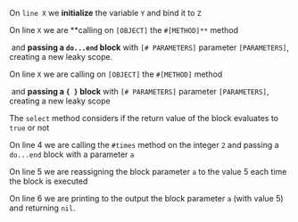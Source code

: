 On `line X` we **initialize** the variable `Y` and bind it to `Z`

On line `X` we are **calling on `[OBJECT]` the `#[METHOD]**` method 

​	and **passing a `do...end` block** with `[# PARAMETERS]` parameter  `[PARAMETERS]`, creating a new leaky scope.

On line `X` we are calling on `[OBJECT]` the `#[METHOD]` method 

​	and **passing a `{ }` block** with `[# PARAMETERS]` parameter  `[PARAMETERS]`, creating a new leaky scope

The `select` method considers if the return value of the block evaluates to `true` or not

On line 4 we are calling the `#times` method on the integer `2` and passing a `do...end` block with a parameter `a`

On line 5 we are reassigning the block parameter `a` to the value 5 each time the block is executed

On line 6 we are printing to the output the block parameter `a` (with value 5) and returning `nil`.